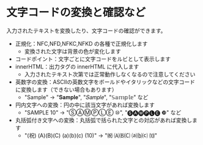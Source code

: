 # 文字コードの変換と確認など

入力されたテキストを変換したり、文字コードの確認ができます。

- 正規化：NFC,NFD,NFKC,NFKD の各種で正規化します
  - 変換された文字は背景の色が変化します
- コードポイント：文字ごとに文字コードをルビとして表示します
- innerHTML：出力タグの innerHTML に代入します
  - 入力されたテキスト次第では正常動作しなくなるので注意してください
- 英数字の変換：ASCIIの英数文字をボールドやイタリックなどの文字コードに変換します（できない場合もあります）
  - "Sample" → "𝐒𝐚𝐦𝐩𝐥𝐞", "𝑆𝑎𝑚𝑝𝑙𝑒", "𝕊𝕒𝕞𝕡𝕝𝕖" など
- 円内文字への変換：円の中に該当文字があれば変換します
  - "SAMPLE 10" → "ⓈⒶⓂⓅⓁⒺ ⑩", "🅢🅐🅜🅟🅛🅔 ❿" など
- 丸括弧付き文字への変換：丸括弧で括られた文字との対応があれば変換します
  - "(祝) (A)(B)(C) (a)(b)(c) (10)" → "㈷ 🄐🄑🄒 ⒜⒝⒞ ⑽"
